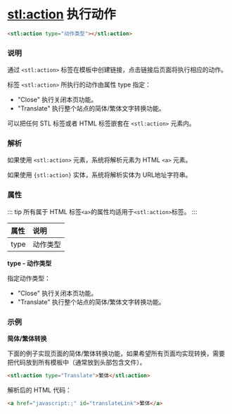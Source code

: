 # <stl:action> 执行动作

```html
<stl:action type="动作类型"></stl:action>
```

### 说明

通过 `<stl:action>` 标签在模板中创建链接，点击链接后页面将执行相应的动作。

标签 `<stl:action>` 所执行的动作由属性 type 指定：

* "Close" 执行关闭本页功能。
* "Translate" 执行整个站点的简体/繁体文字转换功能。

可以把任何 STL 标签或者 HTML 标签嵌套在 `<stl:action>` 元素内。

### 解析

如果使用 `<stl:action>` 元素，系统将解析元素为 HTML `<a>` 元素。

如果使用 `{stl:action}` 实体，系统将解析实体为 URL地址字符串。

### 属性

::: tip
所有属于 HTML 标签`<a>`的属性均适用于`<stl:action>`标签。
:::

| 属性 | 说明 |
|:-----|:-----|
| type | 动作类型 |

**type - 动作类型**

指定动作类型：

* "Close" 执行关闭本页功能。
* "Translate" 执行整个站点的简体/繁体文字转换功能。

### 示例

**简体/繁体转换**

下面的例子实现页面的简体/繁体转换功能，如果希望所有页面均实现转换，需要把代码放到所有模板中（通常放到头部包含文件）。

```html
<stl:action type="Translate">繁体</stl:action>
```

解析后的 HTML 代码：

```html
<a href="javascript:;" id="translateLink">繁体</a>
```
